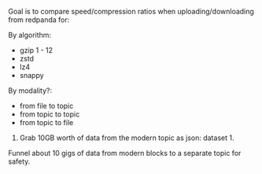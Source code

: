 <!-- Related to https://app.clickup.com/t/21gbxpc -->
<!-- https://blog.cloudflare.com/squeezing-the-firehose/ -->
<!-- Gzip: 0 arrives as uncompressed. -->
Goal is to compare speed/compression ratios when uploading/downloading from redpanda for:

By algorithm:

- gzip 1 - 12
- zstd 
- lz4
- snappy

By modality?:

- from file to topic
- from topic to topic
- from topic to file


1. Grab 10GB worth of data from the modern topic as json: dataset 1.

Funnel about 10 gigs of data from modern blocks to a separate topic for safety.






